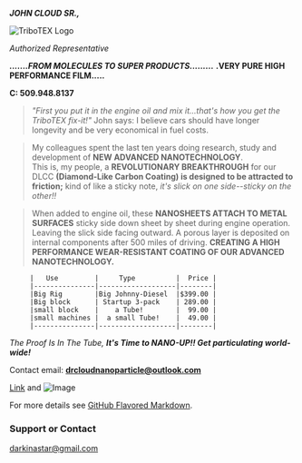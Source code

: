    ***JOHN CLOUD SR.,***
 
 ![TriboTEX Logo](file:///C:/Users/N-P/Desktop/images/https%20horse_2.gif)

*Authorized Representative*

***.......FROM MOLECULES TO SUPER PRODUCTS.........***
         **.VERY PURE HIGH PERFORMANCE FILM.....**

**C:  509.948.8137**
>*"First you put it in the engine oil and mix it...that's how you get the TriboTEX fix-it!"*
John says:
>I believe cars should have longer longevity and be very economical in fuel costs.

>My colleagues spent the last ten years doing research, study and development of **NEW ADVANCED NANOTECHNOLOGY**.  
>This is, my people, a **REVOLUTIONARY BREAKTHROUGH** for our DLCC **(Diamond-Like Carbon Coating) is designed to 
be attracted to friction;** kind of like a sticky note, *it's slick on one side--sticky on the other!!*

>When added to engine oil, these **NANOSHEETS ATTACH TO METAL SURFACES** sticky side down sheet by sheet during engine operation.
Leaving the slick side facing outward. 
>A porous layer is deposited on internal components after 500 miles of driving.
**CREATING A HIGH PERFORMANCE WEAR-RESISTANT COATING OF OUR ADVANCED NANOTECHNOLOGY.**

         |   Use         |     Type          |  Price |
         |---------------|-------------------|--------|
         |Big Rig        |Big Johnny-Diesel  |$399.00 |
         |Big block      | Startup 3-pack    | 289.00 |
         |small block    |    a Tube!        |  99.00 |
         |small machines |  a small Tube!    |  49.00 |
         |---------------|-------------------|--------|

*The Proof Is In The Tube, **It's Time to NANO-UP!! Get particulating world-wide!***



Contact email:  **drcloudnanoparticle@outlook.com**

[Link](url) and ![Image](src)

For more details see [GitHub Flavored Markdown](https://guides.github.com/features/mastering-markdown/).

### Support or Contact
darkinastar@gmail.com
